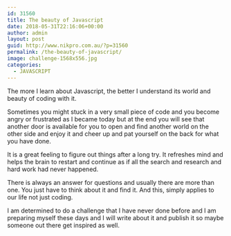 ```yaml
---
id: 31560
title: The beauty of Javascript
date: 2018-05-31T22:16:06+00:00
author: admin
layout: post
guid: http://www.nikpro.com.au/?p=31560
permalink: /the-beauty-of-javascript/
image: challenge-1568x556.jpg
categories:
  - JAVASCRIPT
---
```


The more I learn about Javascript, the better I understand its world and beauty of coding with it.

Sometimes you might stuck in a very small piece of code and you become angry or frustrated as I became today but at the end you will see that another door is available for you to open and find another world on the other side and enjoy it and cheer up and pat yourself on the back for what you have done.

It is a great feeling to figure out things after a long try. It refreshes mind and helps the brain to restart and continue as if all the search and research and hard work had never happened.

There is always an answer for questions and usually there are more than one. You just have to think about it and find it. And this, simply applies to our life not just coding.

I am determined to do a challenge that I have never done before and I am preparing myself these days and I will write about it and publish it so maybe someone out there get inspired as well.
